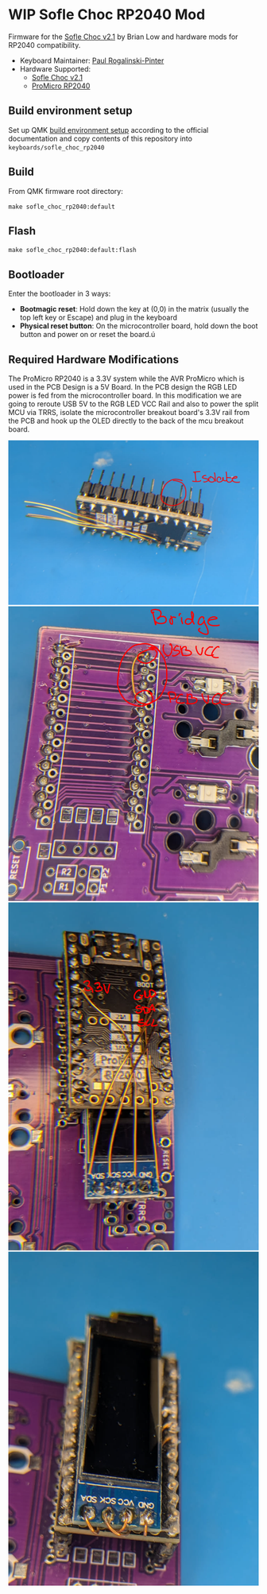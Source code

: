 # WIP Sofle Choc RP2040 Mod

Firmware for the [Sofle Choc v2.1](https://github.com/josefadamcik/SofleKeyboard/tree/master/Sofle_Choc) by Brian Low
and hardware mods for RP2040 compatibility.

* Keyboard Maintainer: [Paul Rogalinski-Pinter](https://github.com/pulsar256/sofle_choc_rp2040)
* Hardware Supported:
    * [Sofle Choc v2.1](https://github.com/josefadamcik/SofleKeyboard/tree/master/Sofle_Choc)
    * [ProMicro RP2040](https://de.aliexpress.com/item/1005006599393967.html)

## Build environment setup

Set up QMK [build environment setup](https://docs.qmk.fm/#/getting_started_build_tools) according to the official
documentation and copy contents of this repository into `keyboards/sofle_choc_rp2040`

## Build

From QMK firmware root directory:

    make sofle_choc_rp2040:default

## Flash

    make sofle_choc_rp2040:default:flash

## Bootloader

Enter the bootloader in 3 ways:

* **Bootmagic reset**: Hold down the key at (0,0) in the matrix (usually the top left key or Escape) and plug in the
  keyboard
* **Physical reset button**: On the microcontroller board, hold down the boot button and power on or reset the board.ú

## Required Hardware Modifications

The ProMicro RP2040 is a 3.3V system while the AVR ProMicro which is used in the PCB Design is a 5V Board. In the PCB
design the RGB LED power is fed from the microcontroller board. In this modification we are going to reroute USB 5V to
the RGB LED VCC Rail and also to power the split MCU via TRRS, isolate the microcontroller breakout board's 3.3V rail
from the PCB and hook up the OLED directly to the back of the mcu breakout board.

![Isolate 3.3V rail from PCB](doc/isolate.png)
![Bridge USB 5V rail to PCB](doc/bridge.png)
![OLED Wiring](doc/oled.png)
![OLED Mounting](doc/oled_mount.png)
